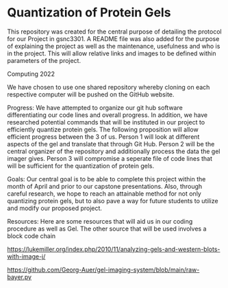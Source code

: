 # Quantization of Protein Gels 
This repository was created for the central purpose of detailing the protocol for our Project in gsnc3301. A README file was also added for the purpose of explaining the project as well as the maintenance, usefulness and who is in the project. This will allow relative links and images to be defined within parameters of the project.

Computing 2022

We have chosen to use one shared repository whereby cloning on each respective computer will be pushed on the GitHub website. 

Progress: We have attempted to organize our git hub software differentiating our code lines and overall progress. In addition, we have researched potential commands that will be instituted in our project to efficiently quantize protein gels. The following proposition will allow efficient progress between the 3 of us. Person 1 will look at different aspects of the gel and translate that through Git Hub. Person 2 will be the central organizer of the repository and additionally process the data the gel imager gives. Person 3 will compromise a seperate file of code lines that will be sufficient for the quantization of protein gels. 

Goals: Our central goal is to be able to complete this project within the month of April and prior to our capstone presentations. Also, through careful research, we hope to reach an attainable method for not only quantizing protein gels, but to also pave a way for future students to utilize and modify our proposed project. 

Resources: Here are some resources that will aid us in our coding procedure as well as Gel. The other source that will be used involves a block code chain

https://lukemiller.org/index.php/2010/11/analyzing-gels-and-western-blots-with-image-j/

https://github.com/Georg-Auer/gel-imaging-system/blob/main/raw-bayer.py

